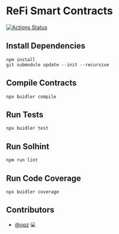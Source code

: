 # ReFi Smart Contracts

[![Actions Status](https://github.com/opz/refi-core/workflows/CI/badge.svg)](https://github.com/opz/refi-core/actions)

## Install Dependencies

```
npm install
git submodule update --init --recursive
```

## Compile Contracts

`npx buidler compile`

## Run Tests

`npx buidler test`

## Run Solhint

`npm run lint`

## Run Code Coverage

`npx buidler coverage`

## Contributors

* [@opz](https://github.com/opz) 💻
